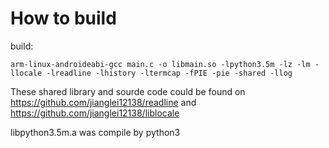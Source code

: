 # How to build

build:

```shell
arm-linux-androideabi-gcc main.c -o libmain.so -lpython3.5m -lz -lm -llocale -lreadline -lhistory -ltermcap -fPIE -pie -shared -llog
```

These shared library and sourde code could be found on
	https://github.com/jianglei12138/readline 
and 
	https://github.com/jianglei12138/liblocale

libpython3.5m.a was compile by python3

